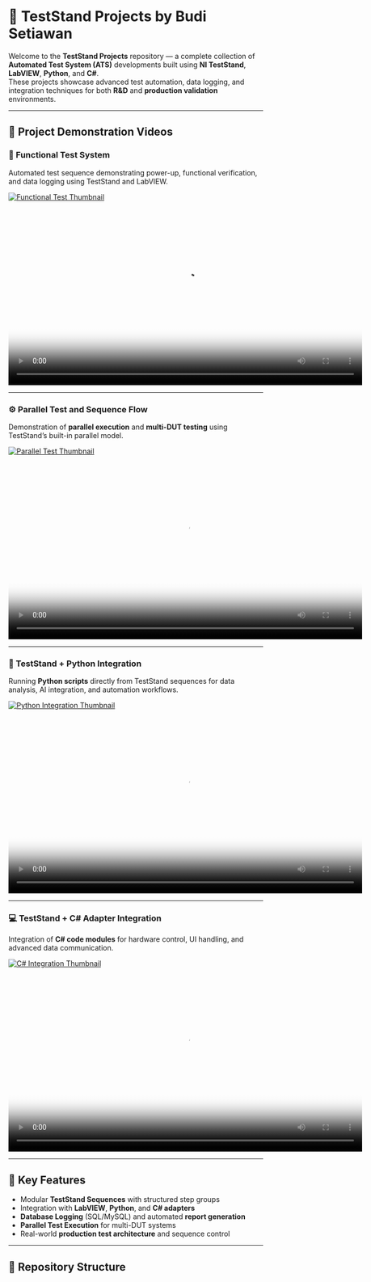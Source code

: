 # 🧪 TestStand Projects by Budi Setiawan

Welcome to the **TestStand Projects** repository — a complete collection of **Automated Test System (ATS)** developments built using **NI TestStand**, **LabVIEW**, **Python**, and **C#**.  
These projects showcase advanced test automation, data logging, and integration techniques for both **R&D** and **production validation** environments.

---

## 🎥 Project Demonstration Videos

### 🧩 Functional Test System  
Automated test sequence demonstrating power-up, functional verification, and data logging using TestStand and LabVIEW.

[![Functional Test Thumbnail](https://raw.githubusercontent.com/TestStandProjects/TestStand-Projects/main/thumbnail_functional.jpg)](https://github.com/TestStandProjects/TestStand-Projects/raw/main/bandicam%202025-10-03%2011-43-52-826.mp4)

<video src="https://github.com/TestStandProjects/TestStand-Projects/raw/main/bandicam%202025-10-03%2011-43-52-826.mp4" controls width="700" poster="https://raw.githubusercontent.com/TestStandProjects/TestStand-Projects/main/thumbnail_functional.jpg"></video>

---

### ⚙️ Parallel Test and Sequence Flow  
Demonstration of **parallel execution** and **multi-DUT testing** using TestStand’s built-in parallel model.

[![Parallel Test Thumbnail](https://raw.githubusercontent.com/TestStandProjects/TestStand-Projects/main/thumbnail_parallel.jpg)](https://github.com/TestStandProjects/TestStand-Projects/raw/main/bandicam%202025-10-03%2018-06-48-360.mp4)

<video src="https://github.com/TestStandProjects/TestStand-Projects/raw/main/bandicam%202025-10-03%2018-06-48-360.mp4" controls width="700" poster="https://raw.githubusercontent.com/TestStandProjects/TestStand-Projects/main/thumbnail_parallel.jpg"></video>

---

### 🐍 TestStand + Python Integration  
Running **Python scripts** directly from TestStand sequences for data analysis, AI integration, and automation workflows.

[![Python Integration Thumbnail](https://raw.githubusercontent.com/TestStandProjects/TestStand-Projects/main/thumbnail_python.jpg)](https://github.com/TestStandProjects/TestStand-Projects/raw/main/bandicam%202025-10-07%2019-33-02-064(TT%20Python).mp4)

<video src="https://github.com/TestStandProjects/TestStand-Projects/raw/main/bandicam%202025-10-07%2019-33-02-064(TT%20Python).mp4" controls width="700" poster="https://raw.githubusercontent.com/TestStandProjects/TestStand-Projects/main/thumbnail_python.jpg"></video>

---

### 💻 TestStand + C# Adapter Integration  
Integration of **C# code modules** for hardware control, UI handling, and advanced data communication.

[![C# Integration Thumbnail](https://raw.githubusercontent.com/TestStandProjects/TestStand-Projects/main/thumbnail_csharp.jpg)](https://github.com/TestStandProjects/TestStand-Projects/raw/main/bandicam%202025-10-07%2019-34-39-699(TT%20C%23).mp4)

<video src="https://github.com/TestStandProjects/TestStand-Projects/raw/main/bandicam%202025-10-07%2019-34-39-699(TT%20C%23).mp4" controls width="700" poster="https://raw.githubusercontent.com/TestStandProjects/TestStand-Projects/main/thumbnail_csharp.jpg"></video>

---

## 🔧 Key Features

- Modular **TestStand Sequences** with structured step groups  
- Integration with **LabVIEW**, **Python**, and **C# adapters**  
- **Database Logging** (SQL/MySQL) and automated **report generation**  
- **Parallel Test Execution** for multi-DUT systems  
- Real-world **production test architecture** and sequence control  

---

## 📁 Repository Structure

